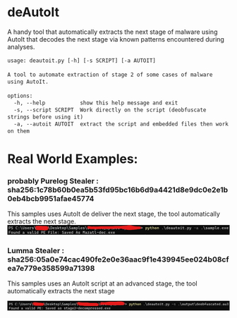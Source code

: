 # deAutoIt
A handy tool that automatically extracts the next stage of malware using AutoIt that decodes the next stage via known patterns encountered during analyses.


```
usage: deautoit.py [-h] [-s SCRIPT] [-a AUTOIT]

A tool to automate extraction of stage 2 of some cases of malware using AutoIt.

options:
  -h, --help           show this help message and exit
  -s, --script SCRIPT  Work directly on the script (deobfuscate strings before using it)
  -a, --autoit AUTOIT  extract the script and embedded files then work on them
  ```

# Real World Examples:
### probably Purelog Stealer : sha256:1c78b60b0ea5b53fd95bc16b6d9a4421d8e9dc0e2e1b0eb4bcb9951afae45774
This samples uses AutoIt de deliver the next stage, the tool automatically extracts the next stage.
![sample_exe](images/sample_exe.png)

### Lumma Stealer : sha256:05a0e74cac490fe2e0e36aac9f1e439945ee024b08cfea7e779e358599a71398
This samples uses an AutoIt script at an advanced stage, the tool automatically extracts the next stage

![sample_script](images/sample_script.png)
